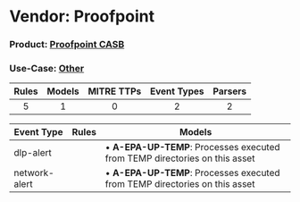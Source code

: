 Vendor: Proofpoint
==================
### Product: [Proofpoint CASB](../ds_proofpoint_proofpoint_casb.md)
### Use-Case: [Other](../../../../UseCases/uc_other.md)

| Rules | Models | MITRE TTPs | Event Types | Parsers |
|:-----:|:------:|:----------:|:-----------:|:-------:|
|   5   |   1    |     0      |      2      |    2    |

| Event Type    | Rules | Models                                                                          |
| ------------- | ----- | ------------------------------------------------------------------------------- |
| dlp-alert     |       |  • <b>A-EPA-UP-TEMP</b>: Processes executed from TEMP directories on this asset |
| network-alert |       |  • <b>A-EPA-UP-TEMP</b>: Processes executed from TEMP directories on this asset |